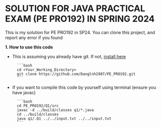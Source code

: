 # SOLUTION FOR JAVA PRACTICAL EXAM (PE PRO192) IN SPRING 2024

This is my solution for PE PRO192 in SP24. You can clone this project, and report any error if you found

**1. How to use this code**

- This is assuming you already have git. If not, [install here](https://git-scm.com/downloads) 

        ```bash
        cd <Your_Working_Directory>
        git clone https://github.com/Danglnh2907/PE_PRO192.git
        ```

- If you want to compile this code by yourself using terminal (ensure you have javac)
    
        ```bash
        cd PE_PRO192/Q1/src
        javac -d ../build/classes q1/*.java
        cd ../build/classes
        java q1/.Q1 ../../input.txt ../../input.txt 
        ```
